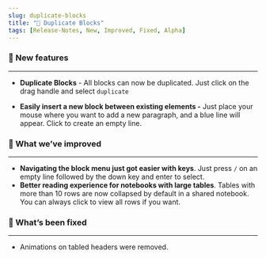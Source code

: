 ```yaml
---
slug: duplicate-blocks
title: "👯 Duplicate Blocks"
tags: [Release-Notes, New, Improved, Fixed, Alpha]
---
```



### 🌱 New features
---
- **Duplicate Blocks** - All blocks can now be duplicated. Just click on the drag handle and select `duplicate`
    
- **Easily insert a new block between existing elements -** Just place your mouse where you want to add a new paragraph, and a blue line will appear. Click to create an empty line.

### 💪 What we’ve improved
---

- **Navigating the block menu just got easier with keys**. Just press `/` on an empty line followed by the down key and enter to select.
- **Better reading experience for notebooks with large tables**. Tables with more than 10 rows are now collapsed by default in a shared notebook. You can always click to view all rows if you want.

### 🔨 What’s been fixed
---
- Animations on tabled headers were removed.
